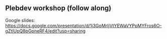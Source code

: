 ## Plebdev workshop (follow along)

Google slides:
https://docs.google.com/presentation/d/1j3GoMrIjVtYEWaVYPpMYFros6O-gZtIUpQ8pGpneRF4/edit?usp=sharing